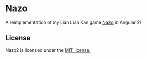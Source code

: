 # Nazo

A reimplementation of my Lian Lian Kan game [Nazo](https://github.com/elmoeleven/Nazo) in Angular 2!

## License
Nazo2 is licensed under the [MIT license.](https://github.com/elmoeleven/Nazo/blob/master/LICENSE.txt)
